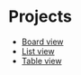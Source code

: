 # Projects

- [Board view](./board-view.md)
- [List view](./list-view.md)
- [Table view](./table-view.md)